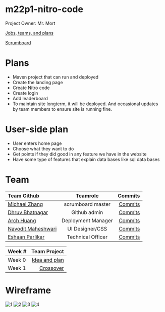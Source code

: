 # m22p1-nitro-code
Project Owner: Mr. Mort

[Jobs, teams, and plans](https://github.com/Archkitten/m221-nitro-code/wiki/Teams,-Plans,-Jobs)

[Scrumboard](https://github.com/Archkitten/m22p1-nitro-code/projects/1)

# Plans
* Maven project that can run and deployed
* Create the landing page
* Create Nitro code
* Create login
* Add leaderboard
* To maintain site longterm, it will be deployed. And occasional updates by team members to ensure site is running fine.

# User-side plan
* User enters home page
* Choose what they want to do
* Get points if they did good in any feature we have in the website
* Have some type of features that explain data bases like sql data bases

# Team

| Team Github    | Teamrole  | Commits |
| :------------------------------------------------------ | :----------------: |  -------------------------------------------------------------------------------:   |
| [Michael Zhang](https://tkperson.github.io/apcsa)       | scrumboard master  | [Commits](https://github.com/Archkitten/m22p1-nitro-code/commits?author=TKperson)   |
| [Dhruv Bhatnagar](https://dhrruvb.github.io/submenus/)  | Github admin       | [Commits](https://github.com/Archkitten/m22p1-nitro-code/commits?author=dhrruvb)    |
| [Arch Huang](https://archkitten.github.io/CS-AP-2/)     | Deployment Manager | [Commits](https://github.com/Archkitten/m22p1-nitro-code/commits?author=Archkitten) |
| [Navodit Maheshwari](https://navodit1603.github.io/)    | UI Designer/CSS    | [Commits](https://github.com/Archkitten/m22p1-nitro-code/commits?author=Archkitten) |
| [Eshaan Parlikar](https://krispykremesavage.github.io/) | Technical Officer  | [Commits](https://github.com/Archkitten/m22p1-nitro-code/commits?author=KrispyKremeSavage) |

| Week # | Team Project | 
| :----- | -----------: |
| Week 0 | [Idea and plan](https://github.com/Archkitten/m22p1-nitro-code/wiki) | 
| Week 1 | [Crossover](https://github.com/Archkitten/m22p1-nitro-code/issues/9) |

# Wireframe

![1](https://github.com/Archkitten/m22p1-nitro-code/blob/main/Home%20Page%20v2.png?raw=true)
![2](https://github.com/Archkitten/m22p1-nitro-code/blob/main/coding%20page.png?raw=true)
![3](https://github.com/Archkitten/m22p1-nitro-code/blob/main/login.png?raw=true)
![4](https://user-images.githubusercontent.com/50115012/160151039-59c7531b-21fe-466b-9dab-6623d16abaff.png)


